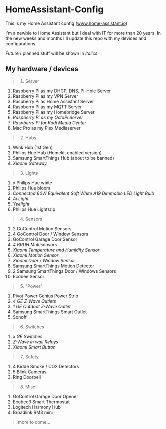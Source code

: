 # HomeAssistant-Config
This is my Home Assistant config (www.home-assistant.io)

I'm a newbie to Home Assistant but I deal with IT for more than 20 years. In the new weeks and months I'll update this repo with my devices and configurations.

Future / planned stuff will be shown in _italics_

My hardware / devices
------------
> 1.  Server
001.  Raspberry Pi as my DHCP, DNS, Pi-Hole Server
002.  Raspberry Pi as my VPN Server
003.  Raspberry Pi as Home Assistant Server
004.  Raspberry Pi as my MQTT Server
005.  Raspberry Pi as my Homebridge Server
006.  _Raspberry Pi as my OctoPi Server_
007.  _Raspberry Pi for Kodi Media Center_
008.  Mac Pro as my Plex Mediaserver

> 2.  Hubs
001.  Wink Hub (1st Gen)
002.  Philips Hue Hub (Homekit enabled version)
003.  Samsung SmartThings Hub (about to be banned)
004.  _Xiaomi Gateway_

> 3. Lights
001.  x Philips Hue white
002.  Philips Hue bloom
003.  _Connected 60W Equivalent Soft White A19 Dimmable LED Light Bulb_
004.  _Ai Light_
005.  _Yeelight_
006.  Philips Hue Lightsrip

> 4. Sensors
001.  2 GoControl Motion Sensors
002.  4 GoControl Door / Window Sensors
003.  GoControl Garage Door Sensor
004.  _4 BRUH Multisensors_
005.  _Xiaomi Temperature and Humidity Sensor_
006.  _Xiaomi Motion Sensor_
007.  _Xiaomi Door / Window Sensor_
008.  Samsung SmartThings Motion Detector
009.  2 Samsung SmartThings Door / Windows Sensors
010.  Ecobee Sensor

> 5. "Power"
001.  Pivot Power Genius Power Strip
002.  _4 GE Z-Wave Outlets_
003.  _1 GE Outdoot Z-Wave Outlet_
004.  Samsung SmartThings Smart Outlet
005.  Sonoff

> 6.  Switches
001.  _x GE Switches_
002.  _Z-Wave in wall Relays_
003. _Xiaomi Smart Button_

> 7.  Safety
001.  4 Kidde Smoke / CO2 Detectors
002.  5 Blink Cameras
003.  Ring Doorbell

> 8. Misc
001.  GoControl Garage Door Opener
002.  Ecobee3 Smart Thermostat
003.  Logitech Harmony Hub
004.  Broadlink RM3 mini


> more to come...
